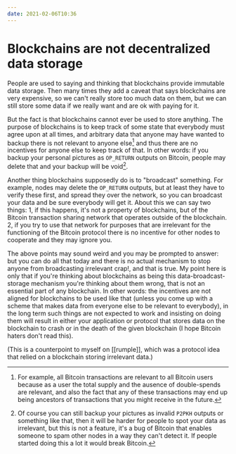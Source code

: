 ```yaml
---
date: 2021-02-06T10:36
---
```


# Blockchains are not decentralized data storage

People are used to saying and thinking that blockchains provide immutable data storage. Then many times they add a caveat that says blockchains are very expensive, so we can't really store too much data on them, but we can still store some data if we really want and are ok with paying for it.

But the fact is that blockchains cannot ever be used to store anything. The purpose of blockchains is to keep track of some state that everybody must agree upon at all times, and arbitrary data that anyone may have wanted to backup there is not relevant to anyone else[^relevant] and thus there are no incentives for anyone else to keep track of that. In other words: if you backup your personal pictures as `OP_RETURN` outputs on Bitcoin, people may delete that and your backup will be void[^op-return-invalid-outputs].

Another thing blockchains supposedly do is to "broadcast" something. For example, nodes may delete the `OP_RETURN` outputs, but at least they have to verify these first, and spread they over the network, so you can broadcast your data and be sure everybody will get it. About this we can say two things: 1, if this happens, it's not a property of blockchains, but of the Bitcoin transaction sharing network that operates outside of the blockchain. 2, if you try to use that network for purposes that are irrelevant for the functioning of the Bitcoin protocol there is no incentive for other nodes to cooperate and they may ignore you.

The above points may sound weird and you may be prompted to answer: but you can do all that today and there is no actual mechanism to stop anyone from broadcasting irrelevant crap!, and that is true. My point here is only that if you're thinking about blockchains as being this data-broadcast-storage mechanism you're thinking about them wrong, that is not an essential part of any blockchain. In other words: the incentives are not aligned for blockchains to be used like that (unless you come up with a scheme that makes data from everyone else to be relevant to everybody), in the long term such things are not expected to work and insisting on doing them will result in either your application or protocol that stores data on the blockchain to crash or in the death of the given blockchain (I hope Bitcoin haters don't read this).

(This is a counterpoint to myself on [[rumple]], which was a protocol idea that relied on a blockchain storing irrelevant data.)

[^relevant]: For example, all Bitcoin transactions are relevant to all Bitcoin users because as a user the total supply and the ausence of double-spends are relevant, and also the fact that any of these transactions may end up being ancestors of transactions that you might receive in the future.
[^op-return-invalid-outputs]: Of course you can still backup your pictures as invalid `P2PKH` outputs or something like that, then it will be harder for people to spot your data as irrelevant, but this is not a feature, it's a bug of Bitcoin that enables someone to spam other nodes in a way they can't detect it. If people started doing this a lot it would break Bitcoin.
